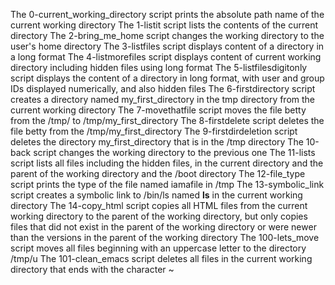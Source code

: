 The 0-current_working_directory script prints the absolute path name of the current working directory
The 1-listit script lists the contents of the current directory
The 2-bring_me_home script changes the working directory to the user's home directory
The 3-listfiles script displays content of a directory in a long format
The 4-listmorefiles script displays content of current working directory including hidden files using long format
The 5-listfilesdigitonly script displays the content of a directory in long format, with user and group IDs displayed numerically, and also hidden files
The 6-firstdirectory script creates a directory named my_first_directory in the tmp directory from the current working directory
The 7-movethatfile script moves the file betty from the /tmp/ to /tmp/my_first_directory
The 8-firstdelete script deletes the file betty from the /tmp/my_first_directory
The 9-firstdirdeletion script deletes the directory my_first_directory that is in the /tmp directory
The 10-back script changes the working directory to the previous one
The 11-lists script lists all files including the hidden files, in the current directory and the parent of the working directory and the /boot directory
The 12-file_type script prints the type of the file named iamafile in /tmp
The 13-symbolic_link script creates a symbolic link to /bin/ls named __ls__ in the current working directory
The 14-copy_html script copies all HTML files from the current working directory to the parent of the working directory, but only copies files that did not exist in the parent of the working directory or were newer than the versions in the parent of the working directory
The 100-lets_move script moves all files beginning with an uppercase letter to the directory /tmp/u
The 101-clean_emacs script deletes all files in the current working directory that ends with the character ~
